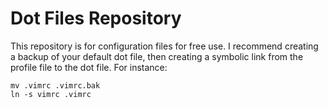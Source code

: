 # Dot Files Repository

This repository is for configuration files for free use.  I recommend creating a backup of your default dot file, then creating a symbolic link from the profile file to the dot file.  For instance:

```
mv .vimrc .vimrc.bak
ln -s vimrc .vimrc
```
